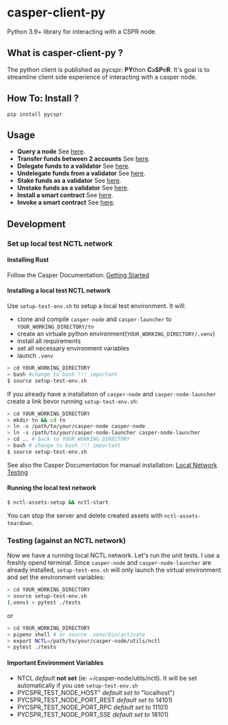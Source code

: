 casper-client-py
======================================================

Python 3.9+ library for interacting with a CSPR node.


What is casper-client-py ?
------------------------------------------------------

The python client is published as pycspr: **PY**thon **C**a**SP**e**R**.  It's goal is to streamline client side experience of interacting with a casper node.


How To: Install ?
------------------------------------------------------

```
pip install pycspr
```

## Usage

* **Query a node** See [here](how_tos/how_to_query_a_node.py).
* **Transfer funds between 2 accounts** See [here](how_tos/how_to_transfer.py).
* **Delegate funds to a validator** See [here](how_tos/how_to_delegate.py).
* **Undelegate funds from a validator**  See [here](how_tos/how_to_undelegate.py).
* **Stake funds as a validator** See [here](how_tos/how_to_stake.py).
* **Unstake funds as a validator** See [here](how_tos/how_to_unstake.py).
* **Install a smart contract** See [here](how_tos/how_to_install_a_contract.py).
* **Invoke a smart contract** See [here](how_tos/how_to_invoke_a_contract.py).

## Development

### Set up local test NCTL network

#### Installing Rust

Follow the Casper Documentation: [Getting
Started](https://docs.casperlabs.io/en/latest/dapp-dev-guide/setup-of-rust-contract-sdk.html)

#### Installing a local test NCTL network
Use `setup-test-env.sh` to setup a local test environment. 
It will:
* clone and compile `casper-node` and `casper-launcher` to
  `YOUR_WORKING_DIRECTORY/tn`
* create an virtuale python environment(`YOUR_WORKING_DIRECTORY/.venv`)
* install all requirements
* set all necessary environment variables 
* launch `.venv`

```bash
> cd YOUR_WORKING_DIRECTORY
> bash #change to bash !!! important
$ source setup-test-env.sh  
```

If you already have a installation of `casper-node` and `casper-node-launcher`
create a link bevor running `setup-test-env.sh`:

```bash
> cd YOUR_WORKING_DIRECTORY
> mkdir tn && cd tn
> ln -s /path/to/your/casper-node casper-node
> ln -s /path/to/your/casper-node-launcher casper-node-launcher
> cd .. # back to YOUR_WORKING_DIRECTORY
> bash # change to bash !!! important
$ source setup-test-env.sh  
```

See also the Casper Documentation for manual installation:
[Local Network Testing](https://docs.casperlabs.io/en/latest/dapp-dev-guide/setup-nctl.html)

#### Running the local test network
```bash
$ nctl-assets-setup && nctl-start 
```

You can stop the server and delete created assets with `nctl-assets-teardown`.

### Testing (against an NCTL network)
Now we have a running local NCTL network. Let's run the unit tests. I use a
freshly opend terminal. Since  `casper-node` and `casper-node-launcher` are already
installed, `setup-test-env.sh` will only launch the virtual environment and set the environment variables: 

```bash
> cd YOUR_WORKING_DIRECTORY
> source setup-test-env.sh
(.venv) > pytest ./tests
```
or

```bash
> cd YOUR_WORKING_DIRECTORY
> pipenv shell # or source .venv/bin/activate
> export NCTL=/path/to/your/casper-node/utils/nctl
> pytest ./tests
````

#### Important Environment Variables
* NTCL *default* **not set** (ie: ~/casper-node/utils/nctl). It will be set automatically if you use `setup-test-env.sh`
* PYCSPR_TEST_NODE_HOST" *default set to* "localhost")
* PYCSPR_TEST_NODE_PORT_REST *default set to* 14101)
* PYCSPR_TEST_NODE_PORT_RPC *default set to* 11101)
* PYCSPR_TEST_NODE_PORT_SSE *default set to* 18101)

